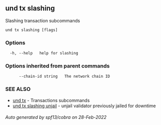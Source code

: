 ## und tx slashing

Slashing transaction subcommands

```
und tx slashing [flags]
```

### Options

```
  -h, --help   help for slashing
```

### Options inherited from parent commands

```
      --chain-id string   The network chain ID
```

### SEE ALSO

* [und tx](und_tx.md)	 - Transactions subcommands
* [und tx slashing unjail](und_tx_slashing_unjail.md)	 - unjail validator previously jailed for downtime

###### Auto generated by spf13/cobra on 28-Feb-2022
